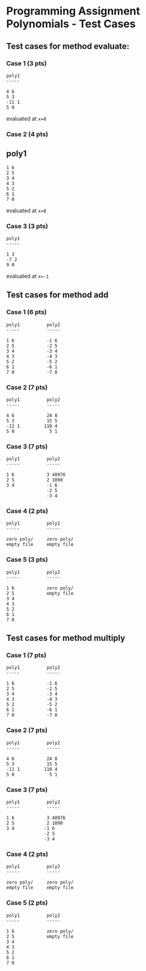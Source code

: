 # Programming Assignment Polynomials - Test Cases

## Test cases for method evaluate:

### Case 1 (3 pts)

```
poly1
-----

4 6
5 3
-11 1
5 0
```

evaluated at `x=0`

### Case 2 (4 pts)

## poly1

```
1 6
2 5
3 4
4 3
5 2
6 1
7 0
```

evaluated at `x=8`

### Case 3 (3 pts)

```
poly1
-----

1 3
-7 2
9 0
```

evaluated at `x=-1`

## Test cases for method add

### Case 1 (6 pts)

```
poly1          poly2
-----          -----

1 6            -1 6
2 5            -2 5
3 4            -3 4
4 3            -4 3
5 2            -5 2
6 1            -6 1
7 0            -7 0
```

### Case 2 (7 pts)

```
poly1          poly2
-----          -----

4 6            24 8
5 3            15 5
-11 1         110 4
5 0             5 1
```

### Case 3 (7 pts)

```
poly1          poly2
-----          -----

1 6            3 48976
2 5            2 1090
3 4            -1 6
               -2 5
               -3 4
```

### Case 4 (2 pts)

```
poly1          poly2
-----          -----

zero poly/     zero poly/
empty file     empty file
```

### Case 5 (3 pts)

```
poly1          poly2
-----          -----

1 6            zero poly/
2 5            empty file
3 4
4 3
5 2
6 1
7 0
```

## Test cases for method multiply

### Case 1 (7 pts)

```
poly1          poly2
-----          -----

1 6            -1 6
2 5            -2 5
3 4            -3 4
4 3            -4 3
5 2            -5 2
6 1            -6 1
7 0            -7 0
```

### Case 2 (7 pts)

```
poly1          poly2
-----          -----

4 6            24 8
5 3            15 5
-11 1         110 4
5 0             5 1
```

### Case 3 (7 pts)

```
poly1          poly2
-----          -----

1 6            3 48976
2 5            2 1090
3 4           -1 6
              -2 5
              -3 4
```

### Case 4 (2 pts)

```
poly1          poly2
-----          -----

zero poly/     zero poly/
empty file     empty file
```

### Case 5 (2 pts)

```
poly1          poly2
-----          -----

1 6            zero poly/
2 5            empty file
3 4
4 3
5 2
6 1
7 0
```
